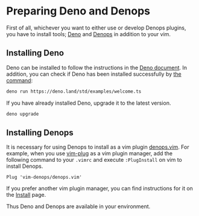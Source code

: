 # Preparing Deno and Denops

First of all, whichever you want to either use or develop Denops plugins, you have to install tools; [Deno][] and [Denops][denops.vim] in addition to your vim.

[denops.vim]: https://github.com/vim-denops/denops.vim
[deno]: https://deno.land/

## Installing Deno

Deno can be installed to follow the instructions in the [Deno document](https://deno.land/#installation).
In addition, you can check if Deno has been installed successfully by [the command](https://deno.land/#getting-started):

```sh
deno run https://deno.land/std/examples/welcome.ts
```

If you have already installed Deno, upgrade it to the latest version.

```sh
deno upgrade
```

## Installing Denops

It is necessary for using Denops to install as a vim plugin [denops.vim][].
For example, when you use [vim-plug][] as a vim plugin manager, add the following command to your `.vimrc` and execute `:PlugInstall` on vim to install Denops.

```vim
Plug 'vim-denops/denops.vim'
```

[vim-plug]: https://github.com/junegunn/vim-plug

If you prefer another vim plugin manager, you can find instructions for it on the [Install](../install.md) page.

Thus Deno and Denops are available in your environment.
